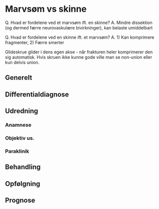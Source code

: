 # Marvsøm vs skinne
Q. Hvad er fordelene ved et marvsøm ift. en skinne?
A. Mindre dissektion (og dermed færre neurovaskulære bivirkninger), kan belaste umiddelbart

Q. Hvad er fordelene ved en skinne ift. et marvsøm?
A. 1) Kan komprimere fragmenter, 2) Færre smerter

Glideskrue glider i dens egen akse - når frakturen heler komprimerer den sig automatisk. Hvis skruen ikke kunne gode ville man se non-union eller kun delvis union.

## Generelt


## Differentialdiagnose


## Udredning
### Anamnese

### Objektiv us.

### Paraklinik

## Behandling


## Opfølgning


## Prognose
 

<!-- #anki/tag/med/Orto #anki/deck/Medicine -->

<!-- {BearID:92B8A75C-2DC8-4FD2-BDBC-8479F3273596-1507-000007A7FDA1545E} -->
